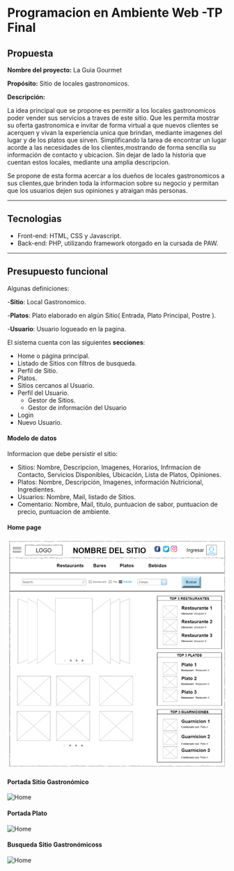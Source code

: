 # Programacion en Ambiente Web -TP Final

## Propuesta

**Nombre del proyecto:**   La Guia Gourmet

**Propósito:**    Sitio de locales gastronomicos.

**Descripción:**

La idea principal que se propone es permitir a los locales gastronomicos poder vender sus servicios a traves de este sitio.
Que les permita mostrar su oferta gastronomica e invitar de forma virtual a que nuevos clientes se acerquen y vivan la experiencia unica que brindan,
mediante imagenes del lugar y de los platos que sirven.
Simplificando la tarea de encontrar un lugar acorde a las necesidades de los clientes,mostrando de forma sencilla su información de contacto y ubicacion.
Sin dejar de lado la historia que cuentan estos locales, mediante una amplia descripcion.

Se propone de esta forma acercar a los dueños de locales gastronomicos a sus clientes,que brinden toda la informacion sobre su negocio y permitan que los usuarios dejen sus opiniones y atraigan más personas.


---

## Tecnologias

- Front-end: HTML, CSS y Javascript.
- Back-end: PHP, utilizando framework otorgado en la cursada de PAW.

---

## Presupuesto funcional

Algunas definiciones:

-**Sitio**: Local Gastronomico.

-**Platos**: Plato elaborado en algún Sitio( Entrada, Plato Principal, Postre ).

-**Usuario**: Usuario logueado en la pagina.

El sistema cuenta con las siguientes **secciones**:


- Home o página principal.
- Listado de Sitios con filtros de busqueda.
- Perfil de Sitio.
- Platos.
- Sitios cercanos al Usuario.
- Perfil del Usuario.
  - Gestor de Sitios.
  - Gestor de información del Usuario 
- Login 
- Nuevo Usuario.


#### Modelo de datos

Informacion que debe persistir el sitio:

- Sitios: Nombre, Descripcion, Imagenes, Horarios, Infrmacion de Contacto, Servicios Disponibles, Ubicación, Lista de Platos, Opiniones.
- Platos: Nombre, Descripción, Imagenes, información Nutricional, Ingredientes.
- Usuarios: Nombre, Mail, listado de Sitios.
- Comentario: Nombre, Mail, titulo, puntuacion de sabor, puntuacion de precio, puntuacion de ambiente. 


#### Home page

![Home](/Diseño/W_Home.png)


#### Portada Sitio Gastronómico

![Home](/Diseño/W_view_Restaurant.png)

#### Portada Plato

![Home](/Diseño/W_view_Plato.png)

#### Busqueda Sitio Gastronómicoss

![Home](/Diseño/W_Busqueda_Restaurantes.png)
